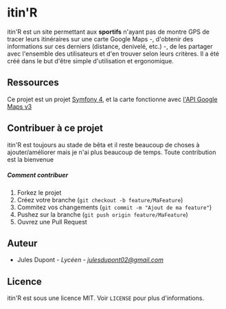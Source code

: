 # itin'R
itin'R est un site permettant aux **sportifs** n'ayant pas de montre GPS de tracer leurs itinéraires sur une carte Google Maps -, d'obtenir des informations sur ces derniers (distance, denivelé, etc.) -, de les partager avec l'ensemble des utilisateurs et d'en trouver selon leurs critères. Il a été créé dans le but d'être simple d'utilisation et ergonomique.

## Ressources
Ce projet est un projet [Symfony 4](https://symfony.com "Symfony 4"), et la carte fonctionne avec [l'API Google Maps v3](https://cloud.google.com/maps-platform/?hl=fr "API Google Maps v3")

## Contribuer à ce projet
itin'R est toujours au stade de bêta et il reste beaucoup de choses à ajouter/améliorer mais je n'ai plus beaucoup de temps. Toute contribution est la bienvenue
##### Comment contribuer
1. Forkez le projet
2. Créez votre branche (`git checkout -b feature/MaFeature`)
3. Commitez vos changements (`git commit -m "Ajout de ma feature"`)
4. Pushez sur la branche (`git push origin feature/MaFeature`)
5. Ouvrez une Pull Request

## Auteur
- Jules Dupont - *Lycéen - julesdupont02@gmail.com*

## Licence
itin'R est sous une licence MIT. Voir `LICENSE` pour plus d'informations.
